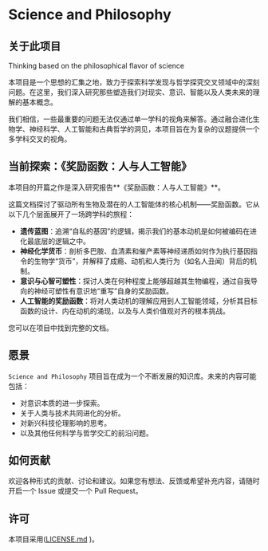 # Science and Philosophy

## 关于此项目

Thinking based on the philosophical flavor of science

本项目是一个思想的汇集之地，致力于探索科学发现与哲学探究交叉领域中的深刻问题。在这里，我们深入研究那些塑造我们对现实、意识、智能以及人类未来的理解的基本概念。

我们相信，一些最重要的问题无法仅通过单一学科的视角来解答。通过融合进化生物学、神经科学、人工智能和古典哲学的洞见，本项目旨在为复杂的议题提供一个多学科交叉的视角。

## 当前探索：《奖励函数：人与人工智能》

本项目的开篇之作是深入研究报告**《奖励函数：人与人工智能》**。

这篇文档探讨了驱动所有生物及潜在的人工智能体的核心机制——奖励函数。它从以下几个层面展开了一场跨学科的旅程：

*   **遗传蓝图**：追溯“自私的基因”的逻辑，揭示我们的基本动机是如何被编码在进化最底层的逻辑之中。
*   **神经化学货币**：剖析多巴胺、血清素和催产素等神经递质如何作为执行基因指令的生物学“货币”，并解释了成瘾、动机和人类行为（如名人丑闻）背后的机制。
*   **意识与心智可塑性**：探讨人类在何种程度上能够超越其生物编程，通过自我导向的神经可塑性有意识地“重写”自身的奖励函数。
*   **人工智能的奖励函数**：将对人类动机的理解应用到人工智能领域，分析其目标函数的设计、内在动机的涌现，以及与人类价值观对齐的根本挑战。

您可以在项目中找到完整的文档。

## 愿景

`Science and Philosophy` 项目旨在成为一个不断发展的知识库。未来的内容可能包括：

*   对意识本质的进一步探索。
*   关于人类与技术共同进化的分析。
*   对新兴科技伦理影响的思考。
*   以及其他任何科学与哲学交汇的前沿问题。

## 如何贡献

欢迎各种形式的贡献、讨论和建议。如果您有想法、反馈或希望补充内容，请随时开启一个 Issue 或提交一个 Pull Request。

## 许可

本项目采用([LICENSE.md](https://github.com/user-attachments/files/21462312/LICENSE.md)
)。
